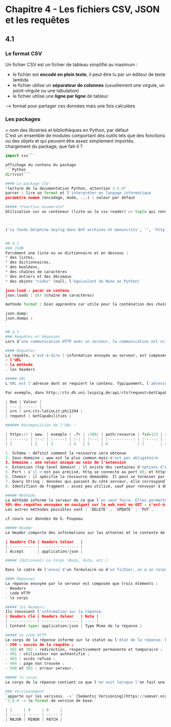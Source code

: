# Chapitre 4 - Les fichiers CSV, JSON et les requêtes
## 4.1
### Le format CSV
Un fichier CSV est un fichier de tableau simplifié au maximum :
* le fichier est **encodé en plein texte**, il peut être lu par un éditeur de texte lambda
* le fichier utilise un **séparateur de colonnes** (usuellement une virgule, un point-virgule ou une tabulation)
* le fichier utilise une **ligne par ligne** de tableur

--> format pour partager ces données mais une fois calculées  

### Les packages
= nom des librairies et bibliothèques en Python, par défaut  
C'est un ensemble de modules comportant des outils tels que des fonctions ou des objets et qui peuvent être assez simplement importés.  
chargement du package, que fait-il ?  
```Python
import csv```

affichage du contenu du package
```Python
dir(csv)```

#### Le package CSV
*lecture de la documentation Python, attention 3.5.4*  
parcer : lire un format et l'interpréter en langage informatique  
paramètre nommé (encodage, mode, ...) : valeur par défaut

##### *Fonction enumerate*
Utilisation sur un conteneur (liste ou le csv reader) => tuple qui renvoie une valeur simple le numéro et la valeur du texte originale  



('Le fonds Delphine Seyrig dans BnF archives et manuscrits', '', 'http://www.bnf.fr/fr/la_bnf/dpt_asp/s.actualites_arts_spectacle.html?first_Art=oui', '2017-11-22 13:02:02') : '' correspond au résumé donc pas tjs vide


## 4.2
### JSON
Forcément une liste ou un dictionnaire et en dessous :
* des listes,
* des dictionnaires,
* des booléens,
* des chaînes de caractères
* des entiers et des décimaux
* des objets "vides" (null, l'équivalent de None en Python)

json.load : pacer un contenu
json.loads : str (chaîne de caractères)

methode format : bien apprendre car utile pour la conténation des chaînes (les colle)

json.dump:  
json.dumps :


## 4.3
### Requêtes et Réponses
Lors d'une communication HTTP avec un serveur, la communication est scindable en deux : l'envoi de la requête et la réponse du serveur. Ces deux éléments de la communication répondent à un ensemble de standards très stricts permettant le fonctionnement du web tel que nous le connaissons.

#### Requêtes
La requête, c'est-à-dire l'information envoyée au serveur, est composée à minima de trois type d'informations :
- l'URL
- la méthode
- les headers

##### URL
L'URL est l'adresse dont on requiert le contenu. Typiquement, l'adresse est divisible en plusieurs parties. Celle qui peut être importante et qui changera sûrement suivant les utilisateurs est la partie *query* qui permet d'apporter des informations supplémentaires.

Par exemple, dans http://cts.dh.uni-leipzig.de/api/cts?request=GetCapabilities&urn=urn:cts:latinLit:phi1294 , on a deux paramètres fournis :

| Nom | Valeur |
| --- | ------ |
| urn | urn:cts:latinLit:phi1294 |
| request | GetCapabilities |

###### Décomposition de l'URL :

| https:// | www. | exemple | .fr | :300/ | path/resource | ?id=123 | #section-id |
| :------: | :--: | :-----: | :-: | :---: | :-----------: | :-----: | :---------: |
| 1        | 2    | 3       | 4   | 5     | 6             | 7       | 8           |

1. Schéma : définit comment la ressource sera obtenue
2. Sous-domaine : www est le plus commun mais n'est pas obligatoire
3. Domaine : une valeur unique au sein de l'extension
4. Extension (top-level domain) : il existe des centaines d'options d'extensions
5. Port : s'il n'est pas précisé, http se connecte au port 80, et https au port 443. Il y a aussi 21 pour FTP, 22 pour SSH, etc. Ce sont en quelques sortes les tuyaux par lesquels passent les communications
6. Chemin : il spécifie la ressource demandée. Il peut se terminer par une extension de type .html
7. Query String : données qui passent du côté serveur, elle correspond à la requête envoyée au serveur
8. Identifiant de fragment : assez peu utilisé, sauf pour renvoyer à des portions spécifiques de la page, ou dans des application qui utilisent java

##### Méthode
La méthode informe le serveur de ce que l'on veut faire. Elles permettent de ne pas multiplier les adresses, en ne changeant que la méthode, qui détermine le comportement possible.
90% des requêtes envoyées en navigant sur le web sont en GET : c'est-à-dire "récupérer l'information". Vient ensuite la requête POST (9.9% des cas), notamment quand on se connecte sur des comptes sur des sites.
Les autres méthodes possibles sont : `DELETE` ; `UPDATE` ; `PUT`.

cf cours sur données de G. Poupeau

##### Header
Le Header comporte des informations sur les attentes et le contexte de requêtage. Par exemple, on peut demander via les Headers un format de réponse particulier (d'après son [mimetype](https://fr.wikipedia.org/wiki/Type_MIME) : html, xml ou json par exemple :

| Headers Clé | Headers Valeur   |
| ----------- | ---------------- |
| Accept      | application/json |

##### (Optionnel) Le Corps (Body, data, etc.)

Dans le cadre de l'envoi d'un formulaire ou d'un fichier, on a un corps dans la requête. Beaucoup de formats différents sont possible dans ce cadre. De nombreuses API acceptent par exemple l'encodage en JSON des informations.

#### Réponses
La réponse envoyée par le serveur est composée que trois éléments :
- Headers
- code HTTP
- le corps

##### les Headers
Ils renvoient l'information sur la réponse.
| Headers Clé | Headers Valeur   | Note |
| ----------- | ---------------- | ---- |
| Content-type| application/json | Type Mime de la réponse |

##### le code HTTP
Le corps de la réponse informe sur le statut ou l'état de la réponse. Exemples :
- 200 : succès de la requête ;
- 301 et 302 : redirection, respectivement permanente et temporaire ;
- 401 : utilisateur non authentifié ;
- 403 : accès refusé ;
- 404 : page non trouvée ;
- 500 et 503 : erreur serveur.

##### le corps
Le corps de la réponse contient ce que l'on voit lorsque l'on fait une requête : le contenu html, plein texte, json, etc.

### Versionnement
`apparté sur les versions. ->` [Semantic Versioning](https://semver.org/)  
`2.0.0 -> le format de version de base.`  

| 2     | 0     | 0     |
| ----- | ----- | ----- |
| MAJOR | MINOR | PATCH |

